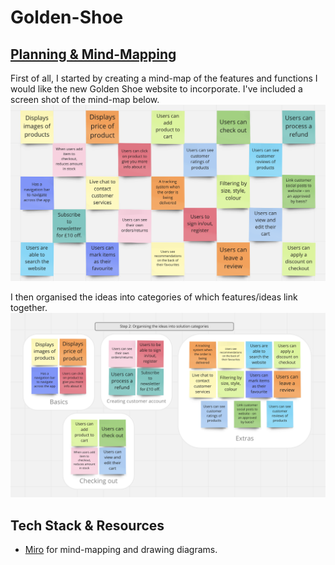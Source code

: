 # Golden-Shoe

## [Planning & Mind-Mapping](https://miro.com/app/board/uXjVOFBHPnM=/)

First of all, I started by creating a mind-map of the features and functions I would like the new Golden Shoe website to incorporate. I've included a screen shot of the mind-map below. 
<img src='./public/images/goldenshoemindmap.png'>

I then organised the ideas into categories of which features/ideas link together. 
<img src='./public/images/mindmapcategorised.png'>

## Tech Stack & Resources

- [Miro](https://miro.com/app/dashboard/) for mind-mapping and drawing diagrams.